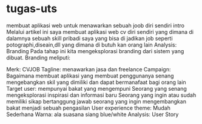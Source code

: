 # tugas-uts
membuat aplikasi web untuk menawarkan sebuah joob diri sendiri 
intro
Melalui artikel ini saya membuat aplikasi web cv diri sendiri yang dimana di dalamnya sebuah skill pribadi saya yang bisa di jadikan job seperti potographi,diseain,dll yang dimana di butuh kan orang lain 
Analysis: Branding
Pada tahap ini kita mengeksplorasi branding dari sistem yang dibuat. Branding meliputi:

Merk: CVJOB
Tagline: menawarkan jasa dan freelance
Campaign: Bagaimana membuat aplikasi yang membuat penggunanya senang mengebangkan skil yang dimiliki dan dapat bermanafaat bagi orang lain
Target user:
mempunyai bakat yang mengempuni
Seorang yang senang mengeksplorasi inspirasi dan informasi baru
Seorang yang ingin atau sudah memiliki sikap bertanggung jawab
seorang yang ingin mengembangkan bakat menjadi sebuah pengasilan 
User experience theme:
Mudah
Sederhana
Warna: ala suasana siang blue/white
Analysis: User Story
